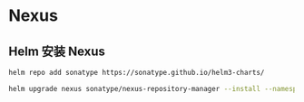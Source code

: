 # Nexus

## Helm 安装 Nexus

```bash
helm repo add sonatype https://sonatype.github.io/helm3-charts/

helm upgrade nexus sonatype/nexus-repository-manager --install --namespace nexus --create-namespace --values values.yaml --version 41.1.2
```